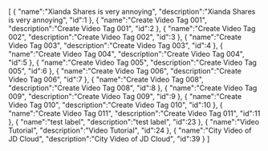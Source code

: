 [
	{
		"name":"Xianda Shares is very annoying",
		"description":"Xianda Shares is very annoying",
		"id":1
	},
	{
		"name":"Create Video Tag 001",
		"description":"Create Video Tag 001",
		"id":2
	},
	{
		"name":"Create Video Tag 002",
		"description":"Create Video Tag 002",
		"id":3
	},
	{
		"name":"Create Video Tag 003",
		"description":"Create Video Tag 003",
		"id":4
	},
	{
		"name":"Create Video Tag 004",
		"description":"Create Video Tag 004",
		"id":5
	},
	{
		"name":"Create Video Tag 005",
		"description":"Create Video Tag 005",
		"id":6
	},
	{
		"name":"Create Video Tag 006",
		"description":"Create Video Tag 006",
		"id":7
	},
	{
		"name":"Create Video Tag 008",
		"description":"Create Video Tag 008",
		"id":8
	},
	{
		"name":"Create Video Tag 009",
		"description":"Create Video Tag 009",
		"id":9
	},
	{
		"name":"Create Video Tag 010",
		"description":"Create Video Tag 010",
		"id":10
	},
	{
		"name":"Create Video Tag 011",
		"description":"Create Video Tag 011",
		"id":11
	},
	{
		"name":"test label",
		"description":"test label",
		"id":23
	},
	{
		"name":"Video Tutorial",
		"description":"Video Tutorial",
		"id":24
	},
	{
		"name":"City Video of JD Cloud",
		"description":"City Video of JD Cloud",
		"id":39
	}
]